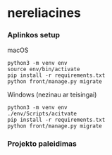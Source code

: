 # nereliacines
### Aplinkos setup
macOS
```
python3 -m venv env
source env/bin/activate
pip install -r requirements.txt
python front/manage.py migrate
```

Windows (nezinau ar teisingai)
```
python3 -m venv env
./env/Scripts/acitvate
pip install -r requirements.txt
python front/manage.py migrate
```
### Projekto paleidimas
